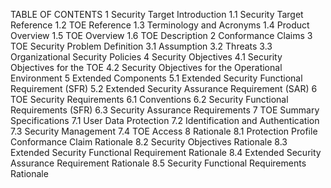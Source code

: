 TABLE OF CONTENTS
1 Security Target Introduction 
1.1 Security Target Reference 
1.2 TOE Reference 
1.3 Terminology and Acronyms
1.4 Product Overview
1.5 TOE Overview 
1.6 TOE Description
2 Conformance Claims
3 TOE Security Problem Definition
3.1 Assumption
3.2 Threats
3.3 Organizational Security Policies
4 Security Objectives
4.1 Security Objectives for the TOE
4.2 Security Objectives for the Operational Environment
5 Extended Components
5.1 Extended Security Functional Requirement (SFR)
5.2 Extended Security Assurance Requirement (SAR)
6 TOE Security Requirements
6.1 Conventions
6.2 Security Functional Requirements (SFR)
6.3 Security Assurance Requirements
7 TOE Summary Specifications
7.1 User Data Protection
7.2 Identification and Authentication
7.3 Security Management
7.4 TOE Access
8 Rationale
8.1 Protection Profile Conformance Claim Rationale
8.2 Security Objectives Rationale
8.3 Extended Security Functional Requirement Rationale
8.4 Extended Security Assurance Requirement Rationale
8.5 Security Functional Requirements Rationale
